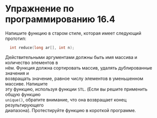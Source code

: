 # Упражнение по программированию 16.4  
Напишите функцию в старом стиле, которая имеет следующий прототип:  
```cpp
  int reduce(long ar[], int n);
```
Действительными аргументами должны быть имя массива и количество элементов в  
нём. Функция должна сортировать массив, удалять дублированные значения и  
возвращать значение, равное числу элементов в уменьшенном массиве. Напишите  
эту функцию, используя функции `STL`. (Если вы решите применить общую функцию  
`unique()`, обратите внимание, что она возвращает конец результирующего  
диапазона). Протестируйте функцию в короткой программе.  
